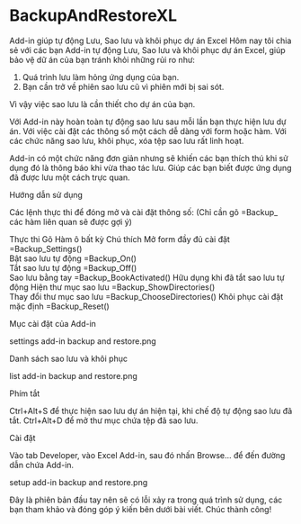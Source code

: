 # BackupAndRestoreXL
 Add-in giúp tự động Lưu, Sao lưu và khôi phục dự án Excel
Hôm nay tôi chia sẻ với các bạn Add-in tự động Lưu, Sao lưu và khôi phục dự án Excel, giúp bảo vệ dữ án của bạn tránh khỏi những rủi ro như:
1. Quá trình lưu làm hỏng ứng dụng của bạn.
2. Bạn cần trở về phiên sao lưu cũ vì phiên mới bị sai sót.

Vì vậy việc sao lưu là cần thiết cho dự án của bạn.

Với Add-in này hoàn toàn tự động sao lưu sau mỗi lần bạn thực hiện lưu dự án.
Với việc cài đặt các thông số một cách dễ dàng với form hoặc hàm.
Với các chức năng sao lưu, khôi phục, xóa tệp sao lưu rất linh hoạt.

Add-in có một chức năng đơn giản nhưng sẽ khiến các bạn thích thú khi sử dụng đó là thông báo khi vừa thao tác lưu. Giúp các bạn biết được ứng dụng đã được lưu một cách trực quan.

Hướng dẫn sử dụng

Các lệnh thực thi để đóng mở và cài đặt thông số:
(Chỉ cần gõ =Backup_ các hàm liên quan sẽ được gợi ý)

Thực thi	Gõ Hàm ô bất kỳ	Chú thích
Mở form đầy đủ cài đặt	=Backup_Settings()	
Bật sao lưu tự động	=Backup_On()	
Tắt sao lưu tự động	=Backup_Off()	
Sao lưu bằng tay	=Backup_BookActivated()	Hữu dụng khi đã tắt sao lưu tự động
Hiện thư mục sao lưu	=Backup_ShowDirectories()	
Thay đổi thư mục sao lưu	=Backup_ChooseDirectories()	
Khôi phục cài đặt mặc định	=Backup_Reset()	

Mục cài đặt của Add-in

settings add-in backup and restore.png



Danh sách sao lưu và khôi phục


list add-in backup and restore.png



Phím tắt

Ctrl+Alt+S để thực hiện sao lưu dự án hiện tại, khi chế độ tự động sao lưu đã tắt.
Ctrl+Alt+D để mở thư mục chứa tệp đã sao lưu.

Cài đặt

Vào tab Developer, vào Excel Add-in, sau đó nhấn Browse... để đến đường dẫn chứa Add-in.

setup add-in backup and restore.png



Đây là phiên bản đầu tay nên sẽ có lỗi xảy ra trong quá trình sử dụng, các bạn tham khảo và đóng góp ý kiến bên dưới bài viết.
Chúc thành công!
